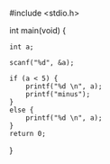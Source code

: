#include <stdio.h>

int main(void) {

	int a;
	
	scanf("%d", &a);

	if (a < 5) {
		printf("%d \n", a);
		printf("minus");
	}
	else {
		printf("%d \n", a);
	}
	return 0;
 
}
